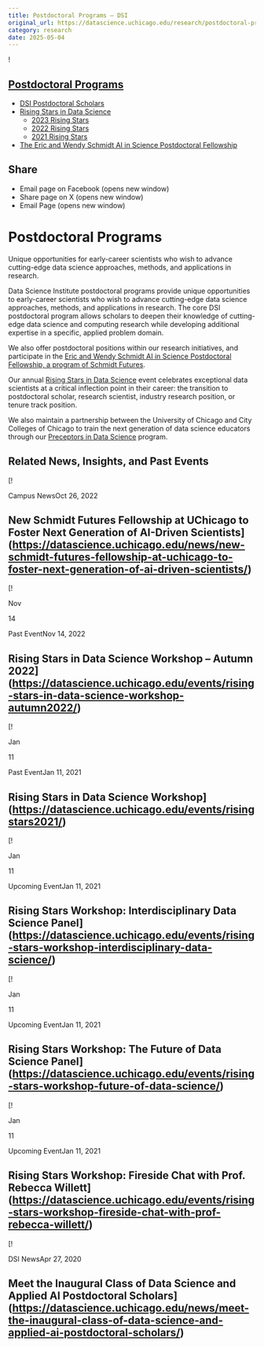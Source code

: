 ```yaml
---
title: Postdoctoral Programs – DSI
original_url: https://datascience.uchicago.edu/research/postdoctoral-programs
category: research
date: 2025-05-04
---
```


!

## [Postdoctoral Programs](https://datascience.uchicago.edu/research/postdoctoral-programs/)

* [DSI Postdoctoral Scholars](https://datascience.uchicago.edu/research/postdoctoral-programs/dsi-scholars/)
* [Rising Stars in Data Science](https://datascience.uchicago.edu/research/postdoctoral-programs/rising-stars/)
  * [2023 Rising Stars](https://datascience.uchicago.edu/research/postdoctoral-programs/rising-stars-in-data-science-2/2023-rising-stars/)
  * [2022 Rising Stars](https://datascience.uchicago.edu/research/postdoctoral-programs/rising-stars/2022/)
  * [2021 Rising Stars](https://datascience.uchicago.edu/research/postdoctoral-programs/rising-stars/2021/)
* [The Eric and Wendy Schmidt AI in Science Postdoctoral Fellowship](https://datascience.uchicago.edu/research/postdoctoral-programs/the-eric-and-wendy-schmidt-ai-in-science-postdoctoral-fellowship/)

## Share

* Email page on Facebook (opens new window)
* Share page on X (opens new window)
* Email Page (opens new window)

<!-- Table-like structure detected -->

# Postdoctoral Programs

Unique opportunities for early-career scientists who wish to advance cutting-edge data science approaches, methods, and applications in research.

Data Science Institute postdoctoral programs provide unique opportunities to early-career scientists who wish to advance cutting-edge data science approaches, methods, and applications in research. The core DSI postdoctoral program allows scholars to deepen their knowledge of cutting-edge data science and computing research while developing additional expertise in a specific, applied problem domain.

We also offer postdoctoral positions within our research initiatives, and participate in the [Eric and Wendy Schmidt AI in Science Postdoctoral Fellowship, a program of Schmidt Futures](https://aiscience.uchicago.edu/).

Our annual [Rising Stars in Data Science](https://datascience.uchicago.edu/research/postdoctoral-programs/rising-stars/) event celebrates exceptional data scientists at a critical inflection point in their career: the transition to postdoctoral scholar, research scientist, industry research position, or tenure track position.

We also maintain a partnership between the University of Chicago and City Colleges of Chicago to train the next generation of data science educators through our [Preceptors in Data Science](https://datascience.uchicago.edu/outreach/preceptors/) program.

## Related News, Insights, and Past Events

<!-- Table-like structure detected -->

[!

Campus NewsOct 26, 2022

## New Schmidt Futures Fellowship at UChicago to Foster Next Generation of AI-Driven Scientists](https://datascience.uchicago.edu/news/new-schmidt-futures-fellowship-at-uchicago-to-foster-next-generation-of-ai-driven-scientists/)
[!

Nov

14

Past EventNov 14, 2022

## Rising Stars in Data Science Workshop – Autumn 2022](https://datascience.uchicago.edu/events/rising-stars-in-data-science-workshop-autumn2022/)
[!

Jan

11

Past EventJan 11, 2021

## Rising Stars in Data Science Workshop](https://datascience.uchicago.edu/events/risingstars2021/)
[!

Jan

11

Upcoming EventJan 11, 2021

## Rising Stars Workshop: Interdisciplinary Data Science Panel](https://datascience.uchicago.edu/events/rising-stars-workshop-interdisciplinary-data-science/)
[!

Jan

11

Upcoming EventJan 11, 2021

## Rising Stars Workshop: The Future of Data Science Panel](https://datascience.uchicago.edu/events/rising-stars-workshop-future-of-data-science/)
[!

Jan

11

Upcoming EventJan 11, 2021

## Rising Stars Workshop: Fireside Chat with Prof. Rebecca Willett](https://datascience.uchicago.edu/events/rising-stars-workshop-fireside-chat-with-prof-rebecca-willett/)
[!

DSI NewsApr 27, 2020

## Meet the Inaugural Class of Data Science and Applied AI Postdoctoral Scholars](https://datascience.uchicago.edu/news/meet-the-inaugural-class-of-data-science-and-applied-ai-postdoctoral-scholars/)